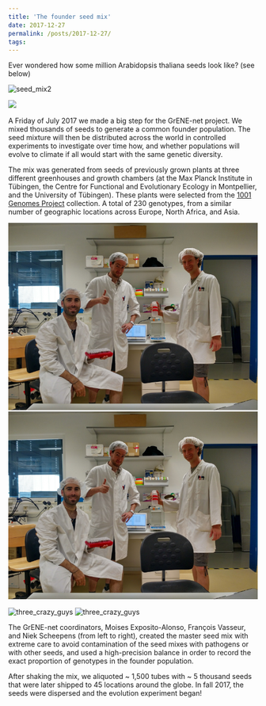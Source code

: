 ```yaml
---
title: 'The founder seed mix'
date: 2017-12-27
permalink: /posts/2017-12-27/
tags:
---
```


Ever wondered how some million Arabidopsis thaliana seeds look like? (see below)

![seed_mix2](https://imgur.com/BJQAYi3)

![](https://i.imgur.com/bdWWcsf.jpg)

A Friday of July 2017 we made a big step for the GrENE-net project. We mixed thousands of seeds to generate a common founder population. The seed mixture will then be distributed across the world in controlled experiments to investigate over time how, and whether populations will evolve to climate if all would start with the same genetic diversity.

The mix was generated from seeds of previously grown plants at three different greenhouses and growth chambers (at the Max Planck Institute in Tübingen, the Centre for Functional and Evolutionary Ecology in Montpellier, and the University of Tübingen). These plants were selected from the [1001 Genomes Project](https://1001genomes.org/) collection. A total of 230 genotypes, from a similar number of geographic locations across Europe, North Africa, and Asia.

![three_crazy_guys](../images/3_crazy_guys.png)
![three_crazy_guys](../posts/3_crazy_guys.png)


![three_crazy_guys](/moiexpositoalonsolab.github.io/posts/3_crazy_guys.png)
![three_crazy_guys](/moiexpositoalonsolab.github.io/images/3_crazy_guys.png)



The GrENE-net coordinators, Moises Exposito-Alonso, François Vasseur, and Niek Scheepens (from left to right), created the master seed mix with extreme care to avoid contamination of the seed mixes with pathogens or with other seeds, and used a high-precision balance in order to record the exact proportion of genotypes in the founder population.
 
After shaking the mix, we aliquoted ~ 1,500 tubes with ~ 5 thousand seeds that were later shipped to 45 locations around the globe. In fall 2017, the seeds were dispersed and the evolution experiment began!